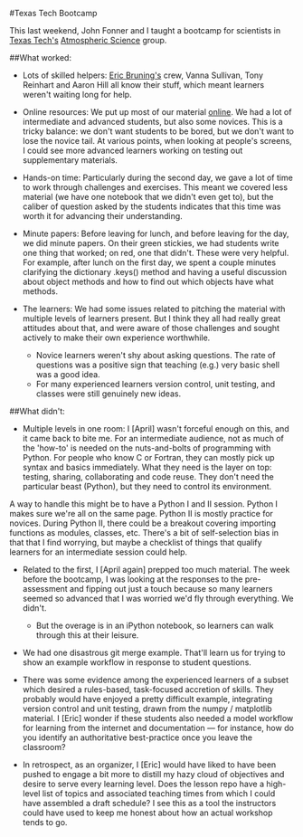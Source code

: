 #Texas Tech Bootcamp

This last weekend, John Fonner and I taught a bootcamp for scientists in [Texas Tech's](http://www.ttu.edu/) [Atmospheric Science](http://www.atmo.ttu.edu/index.php) group.

##What worked:

+ Lots of skilled helpers: [Eric Bruning's](http://www.atmo.ttu.edu/bruning/) crew, Vanna Sullivan, Tony Reinhart and Aaron Hill all know their stuff, which meant learners weren't waiting long for help.

+ Online resources: We put up most of our material [online](https://github.com/wrightaprilm/TTU). We had a lot of intermediate and advanced students, but also some novices. This is a tricky balance: we don't want students to be bored, but we don't want to lose the novice tail. At various points, when looking at people's screens, I could see more advanced learners working on testing out supplementary materials.

+ Hands-on time: Particularly during the second day, we gave a lot of time to work through challenges and exercises. This meant we covered less material (we have one notebook that we didn't even get to), but the caliber of question asked by the students indicates that this time was worth it for advancing their understanding.

+ Minute papers: Before leaving for lunch, and before leaving for the day, we did minute papers. On their green stickies, we had students write one thing that worked; on red, one that didn't. These were very helpful. For example, after lunch on the first day, we spent a couple minutes clarifying the dictionary  .keys() method and having a useful discussion about object methods and how to find out which objects have what methods.

+ The learners: We had some issues related to pitching the material with multiple levels of learners present. But I think they all had really great attitudes about that, and were aware of those challenges and sought actively to make their own experience worthwhile.
	+ Novice learners weren't shy about asking questions. The rate of questions was a positive sign that teaching (e.g.) very basic shell was a good idea.
	+ For many experienced learners version control, unit testing, and classes were still genuinely new ideas. 


##What didn't:

+ Multiple levels in one room: I [April] wasn't forceful enough on this, and it came back to bite me. For an intermediate audience, not as much of the 'how-to' is needed on the nuts-and-bolts of programming with Python. For people who know C or Fortran, they can mostly pick up syntax and basics immediately. What they need is the layer on top: testing, sharing, collaborating and code reuse. They don't need the particular beast (Python), but they need to control its environment. 

A way to handle this might be to have a Python I and II session. Python I makes sure we're all on the same page. Python II is mostly practice for novices. During Python II, there could be a breakout covering importing functions as modules, classes, etc. There's a bit of self-selection bias in that that I find worrying, but maybe a checklist of things that qualify learners for an intermediate session could help.

+ Related to the first, I [April again] prepped too much material. The week before the bootcamp, I was looking at the responses to the pre-assessment and fipping out just a touch because so many learners seemed so advanced that I was worried we'd fly through everything. We didn't. 
	+ But the overage is in an iPython notebook, so learners can walk through this at their leisure.
	
+ We had one disastrous git merge example. That'll learn us for trying to show an example workflow in response to student questions.

+ There was some evidence among the experienced learners of a subset which desired a rules-based, task-focused accretion of skills. They probably would have enjoyed a pretty difficult example, integrating version control and unit testing, drawn from the numpy / matplotlib material. I [Eric] wonder if these students also needed a model workflow for learning from the internet and documentation — for instance, how do you identify an authoritative best-practice once you leave the classroom?

+ In retrospect, as an organizer, I [Eric] would have liked to have been pushed to engage a bit more to distill my hazy cloud of objectives and desire to serve every learning level. Does the lesson repo have a high-level list of topics and associated teaching times from which I could have assembled a draft schedule? I see this as a tool the instructors could have used to keep me honest about how an actual workshop tends to go.
